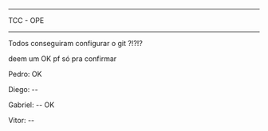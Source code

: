 

***********************************************************************************************************

TCC - OPE


***********************************************************************************************************


Todos conseguiram configurar o git ?!?!?

deem um OK pf só pra confirmar


Pedro: OK

Diego: --

Gabriel: -- OK

Vitor: --
